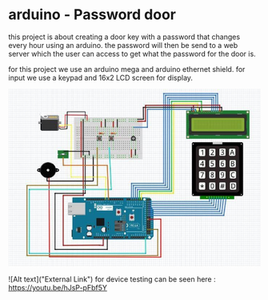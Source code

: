 # arduino - Password door

this project is about creating a door key with a password that changes every hour using an arduino. the password will then be send to a web server which the user can access to get what the password for the door is.

for this project we use an arduino mega and arduino ethernet shield. for input we use a keypad and 16x2 LCD screen for display.

![Alt text](/rangkaian.jpg?raw=true "The Circuit")

![Alt text]("External Link")
for device testing can be seen here : 
https://youtu.be/hJsP-pFbf5Y
